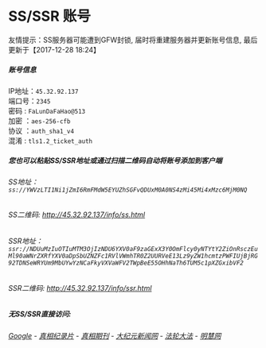 # SS/SSR 账号 

友情提示：SS服务器可能遭到GFW封锁, 届时将重建服务器并更新账号信息, 最后更新于【2017-12-28 18:24】

##### 账号信息
IP地址：`45.32.92.137`  
端口号：`2345`  
密码  : `FaLunDaFaHao@513`  
加密  ：`aes-256-cfb`  
协议  ：`auth_sha1_v4`  
混淆  : `tls1.2_ticket_auth`  

##### 您也可以粘贴SS/SSR地址或通过扫描二维码自动将账号添加到客户端

######  SS地址： `ss://YWVzLTI1Ni1jZmI6RmFMdW5EYUZhSGFvQDUxM0A0NS4zMi45Mi4xMzc6MjM0NQ`   
######  SS二维码:  <a href="http://45.32.92.137/info/ss.html" target="_blank">http://45.32.92.137/info/ss.html</a>

######  SSR地址： `ssr://NDUuMzIuOTIuMTM3OjIzNDU6YXV0aF9zaGExX3Y0OmFlcy0yNTYtY2ZiOnRsczEuMl90aWNrZXRfYXV0aDpSbUZNZFc1RVlVWmhTR0Z2UURVeE13Lz9yZW1hcmtzPWFIUjBjRG92TDNSeWRYUm9MbUYwYzNCaFkyVXVaWFV2TWpBeE55OHhNaTh6TUM5c1pXZGxibVF2`     
######  SSR二维码:  <a href="http://45.32.92.137/info/ssr.html" target="_blank">http://45.32.92.137/info/ssr.html</a>

#####  无SS/SSR直接访问:
######  [Google](http://45.32.92.137:8888) - [真相纪录片](http://45.32.92.137/videos) - [真相期刊](http://45.32.92.137/books) - [大纪元新闻网](http://45.32.92.137) - [法轮大法](http://45.32.92.137:8000) - [明慧网](http://45.32.92.137:8080)
